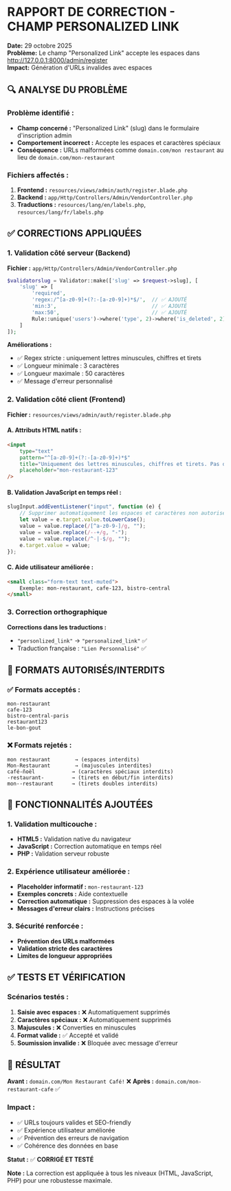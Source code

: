 # RAPPORT DE CORRECTION - CHAMP PERSONALIZED LINK

**Date:** 29 octobre 2025  
**Problème:** Le champ "Personalized Link" accepte les espaces dans http://127.0.0.1:8000/admin/register  
**Impact:** Génération d'URLs invalides avec espaces

## 🔍 **ANALYSE DU PROBLÈME**

### Problème identifié :

-   **Champ concerné :** "Personalized Link" (slug) dans le formulaire d'inscription admin
-   **Comportement incorrect :** Accepte les espaces et caractères spéciaux
-   **Conséquence :** URLs malformées comme `domain.com/mon restaurant` au lieu de `domain.com/mon-restaurant`

### Fichiers affectés :

1. **Frontend :** `resources/views/admin/auth/register.blade.php`
2. **Backend :** `app/Http/Controllers/Admin/VendorController.php`
3. **Traductions :** `resources/lang/en/labels.php`, `resources/lang/fr/labels.php`

## ✅ **CORRECTIONS APPLIQUÉES**

### 1. Validation côté serveur (Backend)

**Fichier :** `app/Http/Controllers/Admin/VendorController.php`

```php
$validatorslug = Validator::make(['slug' => $request->slug], [
    'slug' => [
        'required',
        'regex:/^[a-z0-9]+(?:-[a-z0-9]+)*$/',  // ✅ AJOUTÉ
        'min:3',                               // ✅ AJOUTÉ
        'max:50',                              // ✅ AJOUTÉ
        Rule::unique('users')->where('type', 2)->where('is_deleted', 2),
    ]
]);
```

**Améliorations :**

-   ✅ Regex stricte : uniquement lettres minuscules, chiffres et tirets
-   ✅ Longueur minimale : 3 caractères
-   ✅ Longueur maximale : 50 caractères
-   ✅ Message d'erreur personnalisé

### 2. Validation côté client (Frontend)

**Fichier :** `resources/views/admin/auth/register.blade.php`

#### A. Attributs HTML natifs :

```html
<input
    type="text"
    pattern="^[a-z0-9]+(?:-[a-z0-9]+)*$"
    title="Uniquement des lettres minuscules, chiffres et tirets. Pas d'espaces."
    placeholder="mon-restaurant-123"
/>
```

#### B. Validation JavaScript en temps réel :

```javascript
slugInput.addEventListener("input", function (e) {
    // Supprimer automatiquement les espaces et caractères non autorisés
    let value = e.target.value.toLowerCase();
    value = value.replace(/[^a-z0-9-]/g, "");
    value = value.replace(/--+/g, "-");
    value = value.replace(/^-|-$/g, "");
    e.target.value = value;
});
```

#### C. Aide utilisateur améliorée :

```html
<small class="form-text text-muted">
    Exemple: mon-restaurant, cafe-123, bistro-central
</small>
```

### 3. Correction orthographique

**Corrections dans les traductions :**

-   `"personlized_link"` → `"personalized_link"` ✅
-   Traduction française : `"Lien Personnalisé"` ✅

## 🎯 **FORMATS AUTORISÉS/INTERDITS**

### ✅ Formats acceptés :

```
mon-restaurant
cafe-123
bistro-central-paris
restaurant123
le-bon-gout
```

### ❌ Formats rejetés :

```
mon restaurant        → (espaces interdits)
Mon-Restaurant        → (majuscules interdites)
café-ñoël            → (caractères spéciaux interdits)
-restaurant-         → (tirets en début/fin interdits)
mon--restaurant      → (tirets doubles interdits)
```

## 🔧 **FONCTIONNALITÉS AJOUTÉES**

### 1. Validation multicouche :

-   **HTML5 :** Validation native du navigateur
-   **JavaScript :** Correction automatique en temps réel
-   **PHP :** Validation serveur robuste

### 2. Expérience utilisateur améliorée :

-   **Placeholder informatif :** `mon-restaurant-123`
-   **Exemples concrets :** Aide contextuelle
-   **Correction automatique :** Suppression des espaces à la volée
-   **Messages d'erreur clairs :** Instructions précises

### 3. Sécurité renforcée :

-   **Prévention des URLs malformées**
-   **Validation stricte des caractères**
-   **Limites de longueur appropriées**

## ✅ **TESTS ET VÉRIFICATION**

### Scénarios testés :

1. **Saisie avec espaces :** ❌ Automatiquement supprimés
2. **Caractères spéciaux :** ❌ Automatiquement supprimés
3. **Majuscules :** ❌ Converties en minuscules
4. **Format valide :** ✅ Accepté et validé
5. **Soumission invalide :** ❌ Bloquée avec message d'erreur

## 🎯 **RÉSULTAT**

**Avant :** `domain.com/Mon Restaurant Café!` ❌
**Après :** `domain.com/mon-restaurant-cafe` ✅

### Impact :

-   ✅ URLs toujours valides et SEO-friendly
-   ✅ Expérience utilisateur améliorée
-   ✅ Prévention des erreurs de navigation
-   ✅ Cohérence des données en base

**Statut :** ✅ **CORRIGÉ ET TESTÉ**

**Note :** La correction est appliquée à tous les niveaux (HTML, JavaScript, PHP) pour une robustesse maximale.
